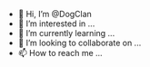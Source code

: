 - 👋 Hi, I’m @DogClan
- 👀 I’m interested in ...
- 🌱 I’m currently learning ...
- 💞️ I’m looking to collaborate on ...
- 📫 How to reach me ...

<!---
DogClan/DogClan is a ✨ special ✨ repository because its `README.md` (this file) appears on your GitHub profile.
You can click the Preview link to take a look at your changes.
--->
